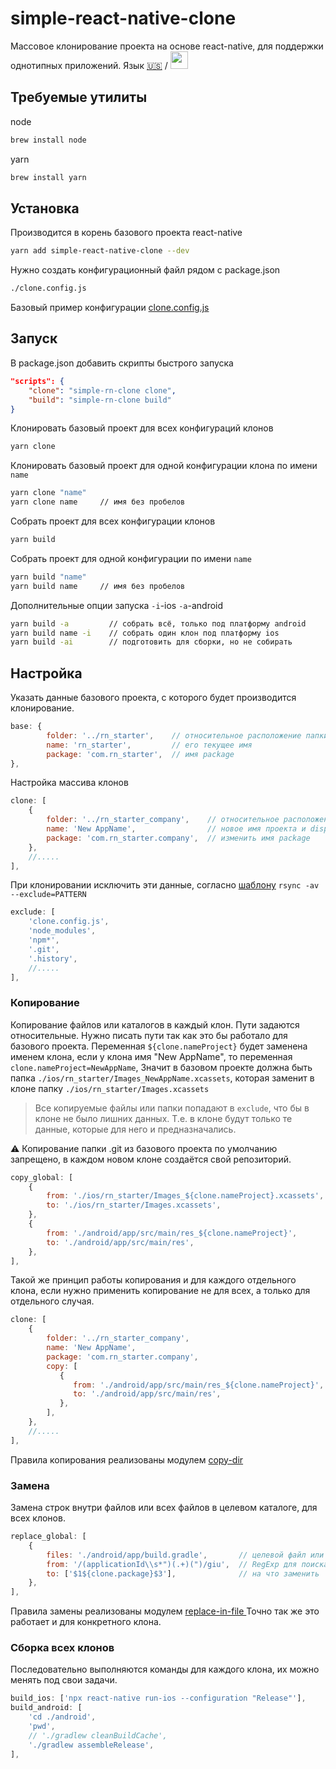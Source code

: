 # simple-react-native-clone

Массовое клонирование проекта на основе react-native, для поддержки однотипных приложений. Язык [🇺🇸](./README.md) / [<img src="https://upload.wikimedia.org/wikipedia/commons/2/27/Flag_of_the_Russian_Soviet_Federative_Socialist_Republic_%281954%E2%80%931991%29.svg" width="28"/>](./README_ru-RU.md)

## Требуемые утилиты

node

```bash
brew install node
```

yarn

```bash
brew install yarn
```

## Установка

Производится в корень базового проекта react-native

```bash
yarn add simple-react-native-clone --dev
```

Нужно создать конфигурационный файл рядом с package.json

```bash
./clone.config.js
```

Базовый пример конфигурации [clone.config.js](./clone.config.js)

## Запуск

В package.json добавить скрипты быстрого запуска

```json
"scripts": {
    "clone": "simple-rn-clone clone",
    "build": "simple-rn-clone build"
}
```

Клонировать базовый проект для всех конфигураций клонов

```bash
yarn clone
```

Клонировать базовый проект для одной конфигурации клона по имени `name`

```bash
yarn clone "name"
yarn clone name     // имя без пробелов
```

Собрать проект для всех конфигурации клонов

```bash
yarn build
```

Собрать проект для одной конфигурации по имени `name`

```bash
yarn build "name"
yarn build name     // имя без пробелов
```

Дополнительные опции запуска `-i`-ios `-a`-android

```bash
yarn build -a         // собрать всё, только под платформу android
yarn build name -i    // собрать один клон под платформу ios
yarn build -ai        // подготовить для сборки, но не собирать
```

## Настройка

Указать данные базового проекта, с которого будет производится клонирование.

```js
base: {
        folder: '../rn_starter',    // относительное расположение папки проекта
        name: 'rn_starter',         // его текущее имя
        package: 'com.rn_starter',  // имя package
},
```

Настройка массива клонов

```js
clone: [
    {
        folder: '../rn_starter_company',    // относительное расположение папки клона
        name: 'New AppName',                // новое имя проекта и displayName
        package: 'com.rn_starter.company',  // изменить имя package
    },
    //.....
],
```

При клонировании исключить эти данные, согласно [шаблону](https://linuxize.com/post/how-to-exclude-files-and-directories-with-rsync/) `rsync -av --exclude=PATTERN`

```js
exclude: [
    'clone.config.js',
    'node_modules',
    'npm*',
    '.git',
    '.history',
    //.....
],
```

### Копирование

Копирование файлов или каталогов в каждый клон. Пути задаются относительные. Нужно писать пути так как это бы работало для базового проекта.
Переменная `${clone.nameProject}` будет заменена именем клона,
если у клона имя "New AppName", то переменная `clone.nameProject=NewAppName`,
Значит в базовом проекте должна быть папка
`./ios/rn_starter/Images_NewAppName.xcassets`, которая заменит в клоне папку
`./ios/rn_starter/Images.xcassets`

> Все копируемые файлы или папки попадают в `exclude`, что бы в клоне не было лишних данных. Т.е. в клоне будут только те данные, которые для него и предназначались.

⚠️ Копирование папки .git из базового проекта по умолчанию запрещено, в каждом новом клоне создаётся свой репозиторий.

```js
copy_global: [
    {
        from: './ios/rn_starter/Images_${clone.nameProject}.xcassets',
        to: './ios/rn_starter/Images.xcassets',
    },
    {
        from: './android/app/src/main/res_${clone.nameProject}',
        to: './android/app/src/main/res',
    },
],
```

Такой же принцип работы копирования и для каждого отдельного клона, если нужно применить копирование не для всех, а только для отдельного случая.

```js
clone: [
    {
        folder: '../rn_starter_company',
        name: 'New AppName',
        package: 'com.rn_starter.company',
        copy: [
           {
              from: './android/app/src/main/res_${clone.nameProject}',
              to: './android/app/src/main/res',
           },
        ],
    },
    //.....
],
```

Правила копирования реализованы модулем [copy-dir](https://www.npmjs.com/package/copy-dir)

### Замена

Замена строк внутри файлов или всех файлов в целевом каталоге, для всех клонов.

```js
replace_global: [
    {
        files: './android/app/build.gradle',       // целевой файл или папка для изменения
        from: '/(applicationId\\s*")(.+)(")/giu',  // RegExp для поиска
        to: ['$1${clone.package}$3'],              // на что заменить
    },
],
```

Правила замены реализованы модулем [replace-in-file
](https://www.npmjs.com/package/replace-in-file)
Точно так же это работает и для конкретного клона.

### Сборка всех клонов

Последовательно выполняются команды для каждого клона, их можно менять под свои задачи.

```js
build_ios: ['npx react-native run-ios --configuration "Release"'],
build_android: [
    'cd ./android',
    'pwd',
    // './gradlew cleanBuildCache',
    './gradlew assembleRelease',
],
```
